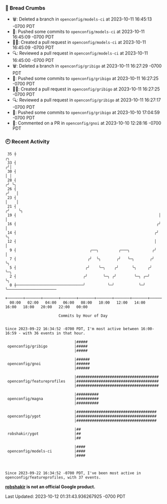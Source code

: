 ### 🍞 Bread Crumbs

 * 🗑: Deleted a branch in `openconfig/models-ci` at 2023-10-11 16:45:13 -0700 PDT
 * 🚢: Pushed some commits to `openconfig/models-ci` at 2023-10-11 16:45:09 -0700 PDT
 * ✍🏼: Created a pull request in `openconfig/models-ci` at 2023-10-11 16:45:09 -0700 PDT
 * 🔍: Reviewed a pull request in  `openconfig/models-ci` at 2023-10-11 16:45:00 -0700 PDT
 * 🗑: Deleted a branch in `openconfig/gribigo` at 2023-10-11 16:27:29 -0700 PDT
 * 🚢: Pushed some commits to `openconfig/gribigo` at 2023-10-11 16:27:25 -0700 PDT
 * ✍🏼: Created a pull request in `openconfig/gribigo` at 2023-10-11 16:27:25 -0700 PDT
 * 🔍: Reviewed a pull request in  `openconfig/gribigo` at 2023-10-11 16:27:17 -0700 PDT
 * 🚢: Pushed some commits to `openconfig/gribigo` at 2023-10-10 17:04:59 -0700 PDT
 * 💬: Commented on a PR in  `openconfig/gnoi` at 2023-10-10 12:28:16 -0700 PDT

### 🕘 Recent Activity
```
 35 ┼                                                                    ╭╮
 33 ┤                                                                   ╭╯│
 30 ┤                                                                   │ │
 28 ┤                                                                  ╭╯ ╰╮
 26 ┤                                                                 ╭╯   │
 23 ┤                                                                 │    │
 21 ┤                                                                ╭╯    ╰╮
 19 ┤                                                                │      │
 16 ┤                                                               ╭╯      │
 14 ┤                                                              ╭╯       ╰╮
 12 ┤                                                              │         │
  9 ┤                                 ╭──╮         ╭───╮          ╭╯         │
  7 ┤                                ╭╯  ╰╮       ╭╯   ╰─╮       ╭╯          ╰╮
  5 ┤                               ╭╯    ╰─╮    ╭╯      ╰╮     ╭╯            ╰─╮
  2 ┤                              ╭╯       ╰─╮ ╭╯        ╰─╮ ╭─╯               ╰╮
  0 ┼──────────────────────────────╯          ╰─╯           ╰─╯                  ╰──────────────────────
    +───────+───────+───────+───────+───────+───────+───────+───────+───────+───────+───────+───────+────
  00:00   02:00   04:00   06:00   08:00   10:00   12:00   14:00   16:00   18:00   20:00   22:00   00:00   

						Commits by Hour of Day


Since 2023-09-22 16:34:52 -0700 PDT, I'm most active between 16:00-16:59 - with 36 events in that hour.

```



```
                               |#####
 openconfig/gribigo            |#####
                               |#####

                               |######
 openconfig/gnoi               |######
                               |######

                               |#####################################
 openconfig/featureprofiles    |#####################################
                               |#####################################

                               |##########
 openconfig/magna              |##########
                               |##########

                               |####################################
 openconfig/ygot               |####################################
                               |####################################

                               |##
 robshakir/ygot                |##
                               |##

                               |####
 openconfig/models-ci          |####
                               |####



Since 2023-09-22 16:34:52 -0700 PDT, I've been most active in openconfig/featureprofiles, with 37 events.

```
**[robshakir](mailto:robjs@google.com) is not an official Google product.**  


Last Updated: 2023-10-12 01:31:43.936267925 -0700 PDT
